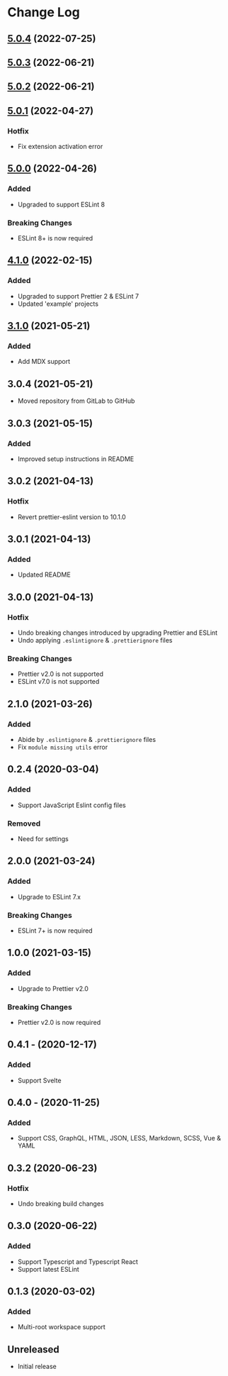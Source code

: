 # Change Log

## [5.0.4](https://github.com/idahogurl/vs-code-prettier-eslint/compare/v5.0.3...v5.0.4) (2022-07-25)

## [5.0.3](https://github.com/idahogurl/vs-code-prettier-eslint/compare/v5.0.2...v5.0.3) (2022-06-21)

## [5.0.2](https://github.com/idahogurl/vs-code-prettier-eslint/compare/v5.0.1...v5.0.2) (2022-06-21)

## [5.0.1](https://github.com/idahogurl/vs-code-prettier-eslint/compare/v5.0.0...v5.0.1) (2022-04-27)

### Hotfix
- Fix extension activation error

## [5.0.0](https://github.com/idahogurl/vs-code-prettier-eslint/compare/v4.1.0...v5.0.0) (2022-04-26)

### Added
- Upgraded to support ESLint 8

### Breaking Changes
- ESLint 8+ is now required

## [4.1.0](https://github.com/idahogurl/vs-code-prettier-eslint/compare/v3.0.3...v4.1.0) (2022-02-15)

### Added
- Upgraded to support Prettier 2 & ESLint 7
- Updated 'example' projects

## [3.1.0](https://github.com/idahogurl/vs-code-prettier-eslint/compare/v3.0.3...v3.1.0) (2021-05-21)
### Added
- Add MDX support

## 3.0.4 (2021-05-21)
- Moved repository from GitLab to GitHub

## 3.0.3 (2021-05-15)
### Added
- Improved setup instructions in README

## 3.0.2 (2021-04-13)

### Hotfix
- Revert prettier-eslint version to 10.1.0

## 3.0.1 (2021-04-13)

### Added
- Updated README

## 3.0.0 (2021-04-13)

### Hotfix
- Undo breaking changes introduced by upgrading Prettier and ESLint
- Undo applying `.eslintignore` & `.prettierignore` files

### Breaking Changes
- Prettier v2.0 is not supported
- ESLint v7.0 is not supported

## 2.1.0 (2021-03-26)

### Added
- Abide by `.eslintignore` & `.prettierignore` files
- Fix `module missing utils` error

## 0.2.4 (2020-03-04)
### Added
- Support JavaScript Eslint config files
### Removed
- Need for settings 

## 2.0.0 (2021-03-24)
### Added
- Upgrade to ESLint 7.x

### Breaking Changes
- ESLint 7+ is now required

## 1.0.0 (2021-03-15)
### Added
- Upgrade to Prettier v2.0

### Breaking Changes
- Prettier v2.0 is now required

## 0.4.1 - (2020-12-17)
### Added
- Support Svelte

## 0.4.0 - (2020-11-25)
### Added
- Support CSS, GraphQL, HTML, JSON, LESS, Markdown, SCSS, Vue & YAML

## 0.3.2 (2020-06-23)
### Hotfix
- Undo breaking build changes

## 0.3.0 (2020-06-22)
### Added
- Support Typescript and Typescript React
- Support latest ESLint

## 0.1.3 (2020-03-02)
### Added
- Multi-root workspace support

## Unreleased

- Initial release
